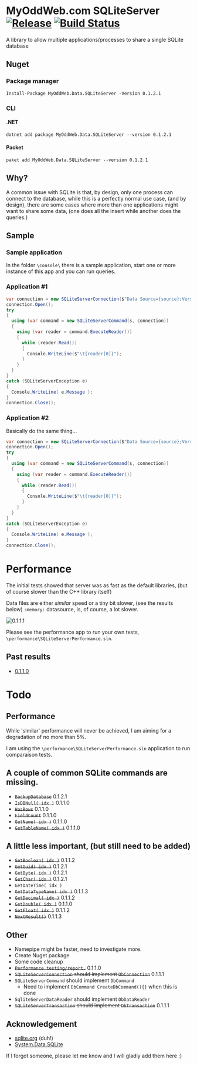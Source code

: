 # MyOddWeb.com SQLiteServer [![Release](https://img.shields.io/badge/release-v0.1.2.1-brightgreen.png?style=flat)](https://github.com/FFMG/SQLiteServer/) [![Build Status](https://travis-ci.org/FFMG/SQLiteServer.svg?branch=master)](https://travis-ci.org/FFMG/SQLiteServer)
A library to allow multiple applications/processes to share a single SQLite database

## Nuget

### Package manager
`Install-Package MyOddWeb.Data.SQLiteServer -Version 0.1.2.1`

### CLI
#### .NET
`dotnet add package MyOddWeb.Data.SQLiteServer --version 0.1.2.1`

#### Packet
`paket add MyOddWeb.Data.SQLiteServer --version 0.1.2.1`

## Why?
A common issue with SQLite is that, by design, only one process can connect to the database, while this is a perfectly normal use case, (and by design), there are some cases where more than one applications might want to share some data, (one does all the insert while another does the queries.)

## Sample

### Sample application
In the folder `\console\` there is a sample application, start one or more instance of this app and you can run queries.

### Application #1
```csharp
var connection = new SQLiteServerConnection($"Data Source={source};Version=3;", Address, Port, Backlog, HeartBeatTimeOut);
connection.Open();
try
{
  using (var command = new SQLiteServerCommand(s, connection))
  {
    using (var reader = command.ExecuteReader())
    {
      while (reader.Read())
      {
        Console.WriteLine($"\t{reader[0]}");
      }
    }
  }
}
catch (SQLiteServerException e)
{
  Console.WriteLine( e.Message );
}
connection.Close();
```

### Application #2
Basically do the same thing...

```csharp
var connection = new SQLiteServerConnection($"Data Source={source};Version=3;", Address, Port, Backlog, HeartBeatTimeOut);
connection.Open();
try
{
  using (var command = new SQLiteServerCommand(s, connection))
  {
    using (var reader = command.ExecuteReader())
    {
      while (reader.Read())
      {
        Console.WriteLine($"\t{reader[0]}");
      }
    }
  }
}
catch (SQLiteServerException e)
{
  Console.WriteLine( e.Message );
}
connection.Close();
```

# Performance
The initial tests showed that server was as fast as the default libraries, (but of course slower than the C++ library itself)

Data files are either _similar_ speed or a tiny bit slower, (see the results below)
`:memory:` datasource, is, of course, a lot slower.

![0.1.1.1](https://i.imgur.com/Ve6sI4P.png)

Please see the performance app to run your own tests, `\performance\SQLiteServerPerformance.sln`.

## Past results

* [0.1.1.0](https://i.imgur.com/Ve6sI4P.png)

# Todo
## Performance 
While 'similar' performance will never be achieved, I am aiming for a degradation of no more than 5%.

I am using the `\performance\SQLiteServerPerformance.sln` application to run comparaison tests.

## A couple of common SQLite commands are missing.
* <s>`BackupDatabase`</s> 0.1.2.1
* <s>`IsDBNull( idx )`</s> 0.1.1.0
* <s>`HasRows`</s> 0.1.1.0
* <s>`FieldCount`</s> 0.1.1.0
* <s>`GetName( idx )`</s> 0.1.1.0
* <s>`GetTableName( idx )`</s> 0.1.1.0

## A little less important, (but still need to be added)
* <s>`GetBoolean( idx )`</s> 0.1.1.2
* <s>`GetGuid( idx )`</s> 0.1.2.1
* <s>`GetByte( idx )`</s> 0.1.2.1
* <s>`GetChar( idx )`</s> 0.1.2.1
* `GetDateTime( idx )`
* <s>`GetDataTypeName( idx )`</s> 0.1.1.3
* <s>`GetDecimal( idx )`</s> 0.1.1.2
* <s>`GetDouble( idx )`</s> 0.1.1.0
* <s>`GetFloat( idx )`</s> 0.1.1.2
* <s>`NextResult()`</s> 0.1.1.3

## Other
* Namepipe might be faster, need to investigate more.
* Create Nuget package
* Some code cleanup
* <s>`Performance testing/report.`</s> 0.1.1.0
* <s>`SQLiteServerConnection` should implement `DbConnection`</s> 0.1.1.1
* `SQLiteServerCommand` should implement `DbCommand`
  * Need to implement `DbCommand CreateDbCommand(){}` when this is done
* `SqliteServerDataReader` should implement `DbDataReader`
* <s>`SQLiteServerTransaction` should implement `DbTransaction`</s> 0.1.1.1

## Acknowledgement

* [sqlite.org](http://sqlite.org/index.html "sqlite.org") (duh!)
* [System.Data.SQLite](https://system.data.sqlite.org/index.html/doc/trunk/www/downloads.wiki")

If I forgot someone, please let me know and I will gladly add them here :)
